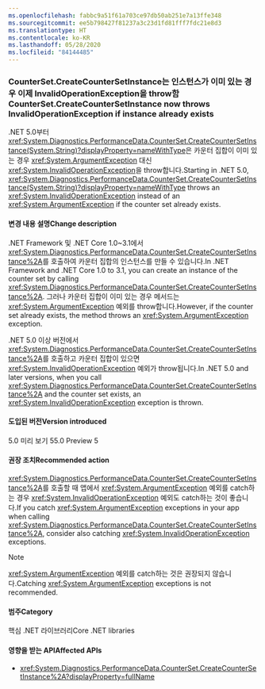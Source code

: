 ```yaml
---
ms.openlocfilehash: fabbc9a51f61a703ce97db50ab251e7a13ffe348
ms.sourcegitcommit: ee5b798427f81237a3c23d1fd81fff7fdc21e8d3
ms.translationtype: HT
ms.contentlocale: ko-KR
ms.lasthandoff: 05/28/2020
ms.locfileid: "84144485"
---
```

### <a name="countersetcreatecountersetinstance-now-throws-invalidoperationexception-if-instance-already-exists"></a><span data-ttu-id="edf3f-101">CounterSet.CreateCounterSetInstance는 인스턴스가 이미 있는 경우 이제 InvalidOperationException을 throw함</span><span class="sxs-lookup"><span data-stu-id="edf3f-101">CounterSet.CreateCounterSetInstance now throws InvalidOperationException if instance already exists</span></span>

<span data-ttu-id="edf3f-102">.NET 5.0부터 <xref:System.Diagnostics.PerformanceData.CounterSet.CreateCounterSetInstance(System.String)?displayProperty=nameWithType>은 카운터 집합이 이미 있는 경우 <xref:System.ArgumentException> 대신 <xref:System.InvalidOperationException>을 throw합니다.</span><span class="sxs-lookup"><span data-stu-id="edf3f-102">Starting in .NET 5.0, <xref:System.Diagnostics.PerformanceData.CounterSet.CreateCounterSetInstance(System.String)?displayProperty=nameWithType> throws an <xref:System.InvalidOperationException> instead of an <xref:System.ArgumentException> if the counter set already exists.</span></span>

#### <a name="change-description"></a><span data-ttu-id="edf3f-103">변경 내용 설명</span><span class="sxs-lookup"><span data-stu-id="edf3f-103">Change description</span></span>

<span data-ttu-id="edf3f-104">.NET Framework 및 .NET Core 1.0~3.1에서 <xref:System.Diagnostics.PerformanceData.CounterSet.CreateCounterSetInstance%2A>를 호출하여 카운터 집합의 인스턴스를 만들 수 있습니다.</span><span class="sxs-lookup"><span data-stu-id="edf3f-104">In .NET Framework and .NET Core 1.0 to 3.1, you can create an instance of the counter set by calling <xref:System.Diagnostics.PerformanceData.CounterSet.CreateCounterSetInstance%2A>.</span></span> <span data-ttu-id="edf3f-105">그러나 카운터 집합이 이미 있는 경우 메서드는 <xref:System.ArgumentException> 예외를 throw합니다.</span><span class="sxs-lookup"><span data-stu-id="edf3f-105">However, if the counter set already exists, the method throws an <xref:System.ArgumentException> exception.</span></span>

<span data-ttu-id="edf3f-106">.NET 5.0 이상 버전에서 <xref:System.Diagnostics.PerformanceData.CounterSet.CreateCounterSetInstance%2A>를 호출하고 카운터 집합이 있으면 <xref:System.InvalidOperationException> 예외가 throw됩니다.</span><span class="sxs-lookup"><span data-stu-id="edf3f-106">In .NET 5.0 and later versions, when you call <xref:System.Diagnostics.PerformanceData.CounterSet.CreateCounterSetInstance%2A> and the counter set exists, an <xref:System.InvalidOperationException> exception is thrown.</span></span>

#### <a name="version-introduced"></a><span data-ttu-id="edf3f-107">도입된 버전</span><span class="sxs-lookup"><span data-stu-id="edf3f-107">Version introduced</span></span>

<span data-ttu-id="edf3f-108">5.0 미리 보기 5</span><span class="sxs-lookup"><span data-stu-id="edf3f-108">5.0 Preview 5</span></span>

#### <a name="recommended-action"></a><span data-ttu-id="edf3f-109">권장 조치</span><span class="sxs-lookup"><span data-stu-id="edf3f-109">Recommended action</span></span>

<span data-ttu-id="edf3f-110"><xref:System.Diagnostics.PerformanceData.CounterSet.CreateCounterSetInstance%2A>를 호출할 때 앱에서 <xref:System.ArgumentException> 예외를 catch하는 경우 <xref:System.InvalidOperationException> 예외도 catch하는 것이 좋습니다.</span><span class="sxs-lookup"><span data-stu-id="edf3f-110">If you catch <xref:System.ArgumentException> exceptions in your app when calling <xref:System.Diagnostics.PerformanceData.CounterSet.CreateCounterSetInstance%2A>, consider also catching <xref:System.InvalidOperationException> exceptions.</span></span>

> [!NOTE]
> <span data-ttu-id="edf3f-111"><xref:System.ArgumentException> 예외를 catch하는 것은 권장되지 않습니다.</span><span class="sxs-lookup"><span data-stu-id="edf3f-111">Catching <xref:System.ArgumentException> exceptions is not recommended.</span></span>

#### <a name="category"></a><span data-ttu-id="edf3f-112">범주</span><span class="sxs-lookup"><span data-stu-id="edf3f-112">Category</span></span>

<span data-ttu-id="edf3f-113">핵심 .NET 라이브러리</span><span class="sxs-lookup"><span data-stu-id="edf3f-113">Core .NET libraries</span></span>

#### <a name="affected-apis"></a><span data-ttu-id="edf3f-114">영향을 받는 API</span><span class="sxs-lookup"><span data-stu-id="edf3f-114">Affected APIs</span></span>

- <xref:System.Diagnostics.PerformanceData.CounterSet.CreateCounterSetInstance%2A?displayProperty=fullName>

<!--

#### Affected APIs

- `M:System.Diagnostics.PerformanceData.CounterSet.CreateCounterSetInstance(System.String)`

-->
